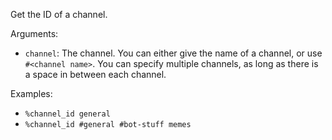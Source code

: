 Get the ID of a channel.

Arguments:
* `channel`: The channel. You can either give the name of a channel, or use `#<channel name>`. You can specify multiple channels, as long as there is a space in between each channel.

Examples:
* `%channel_id general`
* `%channel_id #general #bot-stuff memes`
